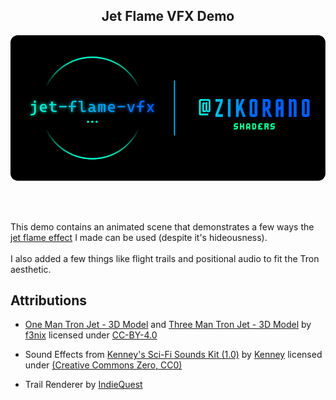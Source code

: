 <h2 align="center">Jet Flame VFX Demo</h2>
<p align="center">
    <img src="assets/prc/banner.svg" alt="Jet Flame VFX" title="Jet Flame VFX (Godot Shader)" width="800px">
</p>
<br></br>

This demo contains an animated scene that demonstrates a few ways the [jet flame effect](https://www.github.com/zikorano/jet-flame-vfx) I made can be used (despite it's hideousness).
<br></br> I also added a few things like flight trails and positional audio to fit the Tron aesthetic.

## Attributions

- [One Man Tron Jet - 3D Model](https://sketchfab.com/3d-models/one-man-light-jet-tron-054e06c1342540d99cd6752e6d65634e) and [Three Man Tron Jet - 3D Model](https://sketchfab.com/3d-models/three-man-light-jet-tron-f51a9bbecbf74c3294b88abd55a1de34) by [f3nix](https://sketchfab.com/f3nix) licensed under [CC-BY-4.0](http://creativecommons.org/licenses/by/4.0/)

- Sound Effects from [Kenney's Sci-Fi Sounds Kit (1.0)](http://www.kenney.nl) by [Kenney](http://twitter.com/KenneyNL) licensed under [(Creative Commons Zero, CC0)](http://creativecommons.org/publicdomain/zero/1.0/)

- Trail Renderer by [IndieQuest](https://github.com/IndieQuest/DogFightTutorial)


